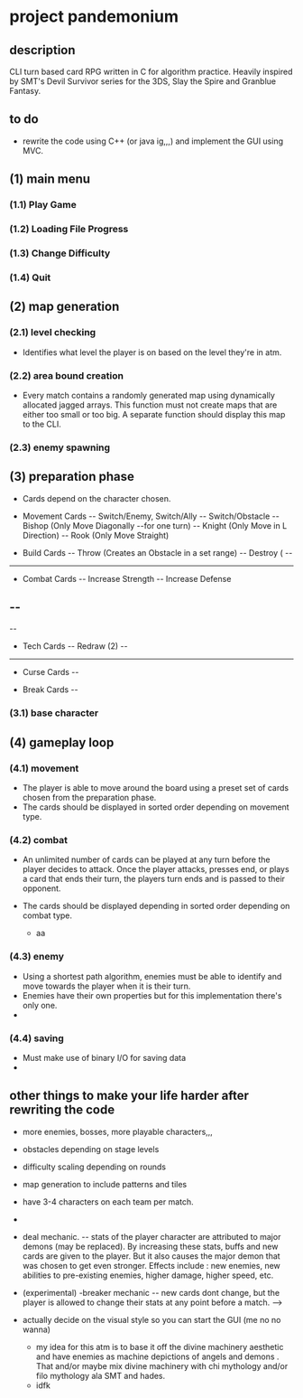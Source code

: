# project pandemonium

## description
CLI turn based card RPG written in C for algorithm practice. 
Heavily inspired by SMT's Devil Survivor series for the 3DS, Slay the Spire
and Granblue Fantasy. 

## to do 
- rewrite the code using C++ (or java ig,,,) and implement the GUI using MVC.

## (1) main menu 

### (1.1) Play Game

### (1.2) Loading File Progress

### (1.3) Change Difficulty

### (1.4) Quit 

## (2) map generation

### (2.1) level checking
- Identifies what level the player is on based on the level they're in atm.

### (2.2) area bound creation
- Every match contains a randomly generated map using dynamically allocated jagged arrays.
This function must not create maps that are either too small or too big. A separate function
should display this map to the CLI. 

### (2.3) enemy spawning 


## (3) preparation phase 
- Cards depend on the character chosen. 

- Movement Cards
-- Switch/Enemy, Switch/Ally
-- Switch/Obstacle
-- Bishop (Only Move Diagonally --for one turn)
-- Knight (Only Move in L Direction)
-- Rook (Only Move Straight) 

- Build Cards
-- Throw (Creates an Obstacle in a set range)
-- Destroy (
-- 

--------------------------------

- Combat Cards
-- Increase Strength 
-- Increase Defense 

-- 
--
-- 

- Tech Cards
-- Redraw (2)
-- 

--------------------------------

- Curse Cards 
--

- Break Cards
-- 

### (3.1) base character 



## (4) gameplay loop

### (4.1) movement 
- The player is able to move around the board using a preset set of cards chosen from the
preparation phase. 
- The cards should be displayed in sorted order depending on movement type. 

### (4.2) combat
- An unlimited number of cards can be played at any turn before the player decides to attack. Once the player attacks, presses end, or plays a card that ends their turn, the players turn ends and is passed to their opponent. 

- The cards should be displayed depending in sorted order depending on combat type. 
    - aa


### (4.3) enemy
- Using a shortest path algorithm, enemies must be able to identify and 
move towards the player when it is their turn. 
- Enemies have their own properties but for this implementation there's only one.
- 

### (4.4) saving
- Must make use of binary I/O for saving data
- 

## other things to make your life harder after rewriting the code
- more enemies, bosses, more playable characters,,,
- obstacles depending on stage levels 
- difficulty scaling depending on rounds
- map generation to include patterns and tiles
- have 3-4 characters on each team per match.

- 


- deal mechanic. 
-- stats of the player character are attributed to major demons (may be replaced).
By increasing these stats, buffs and new cards are given to the player. But it also 
causes the major demon that was chosen to get even stronger. Effects include : new enemies, 
new abilities to pre-existing enemies, higher damage, higher speed, etc. 

- (experimental) -breaker mechanic
-- new cards dont change, but the player is allowed to change their stats at any point before
a match. --> 


- actually decide on the visual style so you can start the GUI (me no no wanna)
    - my idea for this atm is to base it off the divine machinery aesthetic and
    have enemies as machine depictions of angels and demons . That and/or maybe mix
    divine machinery with chi mythology and/or filo mythology ala SMT and hades.
    - idfk 

